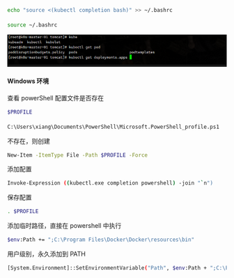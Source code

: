 

```sh
echo "source <(kubectl completion bash)" >> ~/.bashrc

source ~/.bashrc
```

![image-20241225233225311](images/命令补齐工具/image-20241225233225311.png)





#### Windows 环境

查看 powerShell 配置文件是否存在

```sh
$PROFILE

C:\Users\xiang\Documents\PowerShell\Microsoft.PowerShell_profile.ps1
```

不存在，则创建

```sh
New-Item -ItemType File -Path $PROFILE -Force
```

添加配置

```sh
Invoke-Expression ((kubectl.exe completion powershell) -join "`n")
```

保存配置

```sh
. $PROFILE
```





添加临时路径，直接在 powershell 中执行

```sh
$env:Path += ";C:\Program Files\Docker\Docker\resources\bin"
```

用户级别，永久添加到 PATH

```sh
[System.Environment]::SetEnvironmentVariable("Path", $env:Path + ";C:\Program Files\Docker\Docker\resources\bin", [System.EnvironmentVariableTarget]::User)
```

